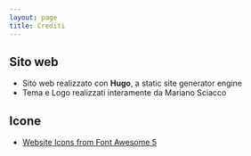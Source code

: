 ```yaml
---
layout: page
title: Crediti
---
```


## Sito web

- Sito web realizzato con **Hugo**, a static site generator engine
- Tema e Logo realizzati interamente da Mariano Sciacco


## Icone

- [Website Icons from Font Awesome 5](https://fontawesome.com/license/free)